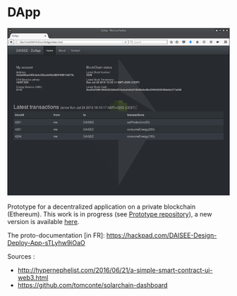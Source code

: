# DApp

![DzApp screenshot](/images/DzApp.png)  

Prototype for a decentralized application on a private blockchain (Ethereum). This work is in progress (see [Prototype repository](https://github.com/DAISEE/Prototypes#prototype-v01)), a new version is available [here](https://github.com/DAISEE/DApp-v2).  

The proto-documentation [in FR]: https://hackpad.com/DAISEE-Design-Deploy-App-sTLyhw9iOaO

Sources :   
* http://hypernephelist.com/2016/06/21/a-simple-smart-contract-ui-web3.html  
* https://github.com/tomconte/solarchain-dashboard   
